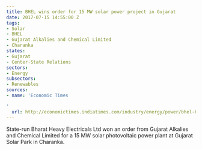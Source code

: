 ```yaml
---
title: BHEL wins order for 15 MW solar power project in Gujarat
date: 2017-07-15 14:55:00 Z
tags:
- Solar
- BHEL
- Gujarat Alkalies and Chemical Limited
- Charanka
states:
- Gujarat
- Center-State Relations
sectors:
- Energy
subsectors:
- Renewables
sources:
- name: 'Economic Times

'
  url: http://economictimes.indiatimes.com/industry/energy/power/bhel-bags-15-mw-solar-photovoltaic-plant-order-in-gujarat/articleshow/59336277.cms
---
```


State-run Bharat Heavy Electricals Ltd won an order from Gujarat Alkalies and Chemical Limited for a 15 MW solar photovoltaic power plant at Gujarat Solar Park in Charanka. 
